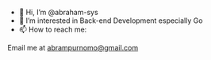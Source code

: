 - 👋 Hi, I’m @abraham-sys
- 👀 I’m interested in Back-end Development especially Go
- 📫 How to reach me:

Email me at abrampurnomo@gmail.com
                      

<!---
abraham-sys/abraham-sys is a ✨ special ✨ repository because its `README.md` (this file) appears on your GitHub profile.
You can click the Preview link to take a look at your changes.
--->
